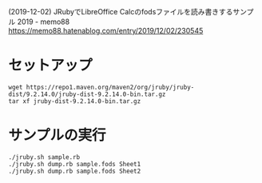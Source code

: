 (2019-12-02) JRubyでLibreOffice Calcのfodsファイルを読み書きするサンプル 2019 - memo88  
https://memo88.hatenablog.com/entry/2019/12/02/230545


# セットアップ

```
wget https://repo1.maven.org/maven2/org/jruby/jruby-dist/9.2.14.0/jruby-dist-9.2.14.0-bin.tar.gz
tar xf jruby-dist-9.2.14.0-bin.tar.gz 
```


# サンプルの実行

```
./jruby.sh sample.rb
./jruby.sh dump.rb sample.fods Sheet1
./jruby.sh dump.rb sample.fods Sheet2
```
